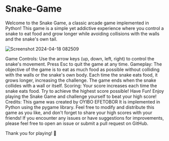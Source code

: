 # Snake-Game

Welcome to the Snake Game, a classic arcade game implemented in Python! This game is a simple yet addictive experience where you control a snake to eat food and grow longer while avoiding collisions with the walls and the snake's own tail.

![Screenshot 2024-04-18 082509](https://github.com/Oyibo-Efetobor/Snake-Game/assets/105570502/7b6a7fd4-0558-4806-80ae-cf58bad7fb4c)

Game Controls:
Use the arrow keys (up, down, left, right) to control the snake's movement.
Press Esc to quit the game at any time.
Gameplay:
The objective of the game is to eat as much food as possible without colliding with the walls or the snake's own body.
Each time the snake eats food, it grows longer, increasing the challenge.
The game ends when the snake collides with a wall or itself.
Scoring:
Your score increases each time the snake eats food.
Try to achieve the highest score possible!
Have Fun!
Enjoy playing the Snake Game and challenge yourself to beat your high score!
Credits:
This game was created by OYIBO EFETOBOR
It is implemented in Python using the pygame library.
Feel free to modify and distribute this game as you like, and don't forget to share your high scores with your friends!
If you encounter any issues or have suggestions for improvements, please feel free to open an issue or submit a pull request on GitHub.

Thank you for playing! 🐍




